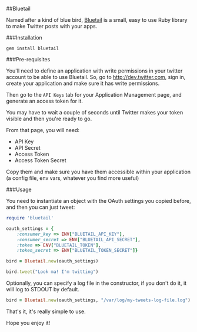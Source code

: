##Bluetail

Named after a kind of blue bird, [Bluetail](https://rubygems.org/gems/bluetail) is a small, easy to use Ruby library to make Twitter posts with your apps.

###Installation

```
gem install bluetail
```

###Pre-requisites

You'll need to define an application with write permissions in your twitter account to be able to use Bluetail. So, go to http://dev.twitter.com, sign in, create your application and make sure it has write permissions.

Then go to the `API Keys` tab for your Application Management page, and generate an access token for it.

You may have to wait a couple of seconds until Twitter makes your token visible and then you're ready to go.

From that page, you will need:

* API Key
* API Secret
* Access Token
* Access Token Secret

Copy them and make sure you have them accessible within your application (a config file, env vars, whatever you find more useful)

###Usage

You need to instantiate an object with the OAuth settings you copied before, and then you can just tweet:

```Ruby
require 'bluetail'

oauth_settings = {
    :consumer_key => ENV["BLUETAIL_API_KEY"],
    :consumer_secret => ENV["BLUETAIL_API_SECRET"],
    :token => ENV["BLUETAIL_TOKEN"],
    :token_secret => ENV["BLUETAIL_TOKEN_SECRET"]}

bird = Bluetail.new(oauth_settings)

bird.tweet("Look ma! I'm twitting")
```

Optionally, you can specify a log file in the constructor, if you don't do it, it will log to STDOUT by default.

```Ruby
bird = Bluetail.new(oauth_settings, "/var/log/my-tweets-log-file.log")
```

That's it, it's really simple to use.

Hope you enjoy it!
